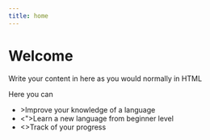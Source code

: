 ```yaml
---
title: home
---
```


<h1>Welcome</h1>
<p>Write your content in here as you would normally in HTML</p>
<p>Here you can&nbsp;</p>
<ul>
<li>>Improve your knowledge of a language</span></li>
<li><">Learn a new language from beginner level</span></li>
<li><>Track of your progress&nbsp;&nbsp;</span></li>
</ul>
